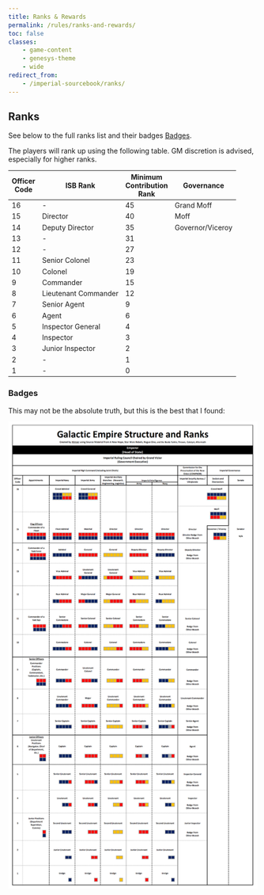 ```yaml
---
title: Ranks & Rewards
permalink: /rules/ranks-and-rewards/
toc: false
classes:
    - game-content
    - genesys-theme
    - wide
redirect_from:
    - /imperial-sourcebook/ranks/
---
```


## Ranks

See below to the full ranks list and their badges [Badges](#badges).

The players will rank up using the following table. GM discretion is advised, especially for higher ranks.

| Officer<br>Code | ISB Rank             | Minimum<br>Contribution<br>Rank | Governance       |
| --------------- | -------------------- | ------------------------------- | ---------------- |
| 16              | -                    | 45                              | Grand Moff       |
| 15              | Director             | 40                              | Moff             |
| 14              | Deputy Director      | 35                              | Governor/Viceroy |
| 13              | -                    | 31                              |                  |
| 12              | -                    | 27                              |                  |
| 11              | Senior Colonel       | 23                              |                  |
| 10              | Colonel              | 19                              |                  |
| 9               | Commander            | 15                              |                  |
| 8               | Lieutenant Commander | 12                              |                  |
| 7               | Senior Agent         | 9                               |                  |
| 6               | Agent                | 6                               |                  |
| 5               | Inspector General    | 4                               |                  |
| 4               | Inspector            | 3                               |                  |
| 3               | Junior Inspector     | 2                               |                  |
| 2               | -                    | 1                               |                  |
| 1               | -                    | 0                               |                  |

### Badges

This may not be the absolute truth, but this is the best that I found:

[![Ranks diagram](/assets/images/imperial-sourcebook/ranks.png)](/assets/images/imperial-sourcebook/ranks.png)
